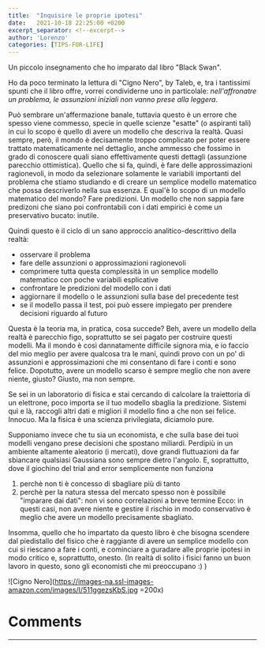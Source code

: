 ```yaml
---
title:  "Inquisire le proprie ipotesi"
date:   2021-10-18 22:25:00 +0200
excerpt_separator: <!--excerpt-->
author: 'Lorenzo'
categories: [TIPS-FOR-LIFE]
---
```

Un piccolo insegnamento che ho imparato dal libro "Black Swan".
<!--excerpt-->

Ho da poco terminato la lettura di "Cigno Nero", by Taleb, e, tra i tantissimi spunti che il libro offre, vorrei condividerne uno in particolale: *nell'affronatre un problema, le assunzioni iniziali non vanno prese alla leggera*.

Può sembrare un'affermazione banale, tuttavia questo è un errore che spesso viene commesso, specie in quelle scienze "esatte" (o aspiranti tali) in cui lo scopo è quello di avere un modello che descriva la realtà.
Quasi sempre, però, il mondo è decisamente troppo complicato per poter essere trattato matematicamente nel dettaglio, anche ammesso che fossimo in grado di conoscere quali siano effettivamente questi dettagli (assunzione parecchio ottimistica). Quello che si fa, quindi, è fare delle approssimazioni ragionevoli, in modo da selezionare solamente le variabili importanti del problema che stiamo studiando e di creare un semplice modello matematico che possa descriverlo nella sua essenza. E qual'è lo scopo di un modello matematico del mondo? Fare predizioni. Un modello che non sappia fare predizoni che siano poi confrontabili con i dati empirici è come un preservativo bucato: inutile.

Quindi questo è il ciclo di un sano approccio analitico-descrittivo della realtà:
+ osservare il problema
+ fare delle assunzioni o approssimazioni ragionevoli
+ comprimere tutta questa complessità in un semplice modello matematico con poche variabili esplicative
+ confrontare le predizioni del modello con i dati
+ aggiornare il modello o le assunzioni sulla base del precedente test
+ se il modello passa il test, poi può essere impiegato per prendere decisioni riguardo al futuro

Questa è la teoria ma, in pratica, cosa succede?
Beh, avere un modello della realtà è parecchio figo, soprattutto se sei pagato per costruire questi modelli. Ma il mondo è così dannatamente difficile signora mia, e io faccio del mio meglio per avere qualcosa tra le mani, quindi provo con un po' di assunzioni e approssimazioni che mi consentano di fare i conti e sono felice. Dopotutto, avere un modello scarso è sempre meglio che non avere niente, giusto? Giusto, ma non sempre.

Se sei in un laboratorio di fisica e stai cercando di calcolare la traiettoria di un elettrone, poco importa se il tuo modello sbaglia la predizione. Sistemi quì e là, raccogli altri dati e migliori il modello fino a che non sei felice. Innocuo. Ma la fisica è una scienza privilegiata, diciamolo pure.

Supponiamo invece che tu sia un economista, e che sulla base dei tuoi modelli vengano prese decisioni che spostano miliardi. Perdipiù in un ambiente altamente aleatorio (i mercati), dove grandi fluttuazioni da far sbiancare qualsiasi Gaussiana sono sempre dietro l'angolo. E, soprattutto, dove il giochino del trial and error semplicemente non funziona
1. perchè non ti è concesso di sbagliare più di tanto
2. perchè per la natura stessa del mercato spesso non è possibile "imparare dai dati": non vi sono correlazioni a breve termine
Ecco: in questi casi, non avere niente e gestire il rischio in modo conservativo è meglio che avere un modello precisamente sbagliato.

Insomma, quello che ho impartato da questo libro è che bisogna scendere dal piedistallo del fisico che è raggiante di avere un semplice modello con cui si riescano a fare i conti, e cominciare a guradare alle proprie ipotesi in modo critico e, soprattutto, onesto. (In realtà di solito i fisici fanno un buon lavoro in questo, sono gli economisti che mi preoccupano :) )

![Cigno Nero](https://images-na.ssl-images-amazon.com/images/I/511ggezsKbS.jpg =200x)


<!--Please add your comments below

Use the following template:
# Copy from the next line
### username
---
# until here

-->
# Comments
---
